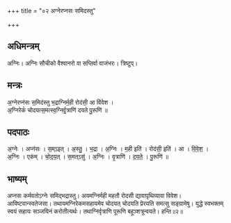 +++
title = "०२ अग्नेरप्नसः समिदस्तु"

+++
## अधिमन्त्रम्
अग्निः। अग्निः सौचीको वैश्वानरो वा सप्तिर्वा वाजंभरः। त्रिष्टुप्।

## मन्त्रः
अ॒ग्नेरप्न॑सः स॒मिद॑स्तु भ॒द्राग्निर्म॒ही रोद॑सी॒ आ वि॑वेश ।  
अ॒ग्निरेकं॑ चोदयत्स॒मत्स्व॒ग्निर्वृ॒त्राणि॑ दयते पु॒रूणि॑ ॥

## पदपाठः
अ॒ग्नेः । अप्न॑सः । स॒म्ऽइत् । अ॒स्तु॒ । भ॒द्रा । अ॒ग्निः । म॒ही इति॑ । रोद॑सी॒ इति॑ । आ । वि॒वे॒श॒ ।  
अ॒ग्निः । एक॑म् । चो॒द॒य॒त् । स॒मत्ऽसु॑ । अ॒ग्निः । वृ॒त्राणि॑ । द॒य॒ते॒ । पु॒रूणि॑ ॥

## भाष्यम्
अप्नसः कर्मवतोऽग्नेः समिद्भद्रास्तु। अयमग्निर्मही महतौ रोदसी द्यावापृथिव्यावा विवेश। आविष्टवान्स्वतेजसा। तथायमग्निरेकमसहायमेव चोदयत् चोदयति प्रेरयति समत्सु सङ्ग्रामेषु। युद्धे स्वभक्तम् स्वयं सहायः सञ्जयिनं करोतीत्यर्थः। तथाग्निर्वृत्राणि पूरूणि बहूञ्शत्रून्वयते। हन्ति॥२॥